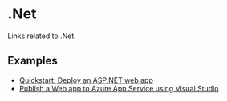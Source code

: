 # .Net
Links related to .Net.

## Examples
- [Quickstart: Deploy an ASP.NET web app](https://docs.microsoft.com/en-gb/azure/app-service/quickstart-dotnetcore?tabs=netcore31&pivots=development-environment-vs)
- [Publish a Web app to Azure App Service using Visual Studio](https://docs.microsoft.com/en-us/visualstudio/deployment/quickstart-deploy-to-azure?view=vs-2019)
